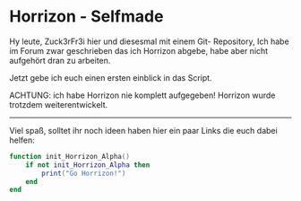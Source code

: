 Horrizon - Selfmade
===================

Hy leute, Zuck3rFr3i hier und diesesmal mit einem Git-
Repository, Ich habe im Forum zwar geschrieben das ich
Horrizon abgebe, habe aber nicht aufgehört dran zu arbeiten.

Jetzt gebe ich euch einen ersten einblick in das Script.

ACHTUNG:
ich habe Horrizon nie komplett aufgegeben!
Horrizon wurde trotzdem weiterentwickelt.

------------------------------------------------------------

Viel spaß, solltet ihr noch ideen haben hier ein paar Links die euch
dabei helfen:

```lua
function init_Horrizon_Alpha()
    if not init_Horrizon_Alpha then
        print("Go Horrizon!")
    end
end
```
